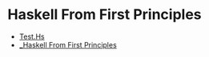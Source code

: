 # Haskell From First Principles

- [Test.Hs](test.hs)
- [_Haskell From First Principles](_haskell-from-first-principles.md)
